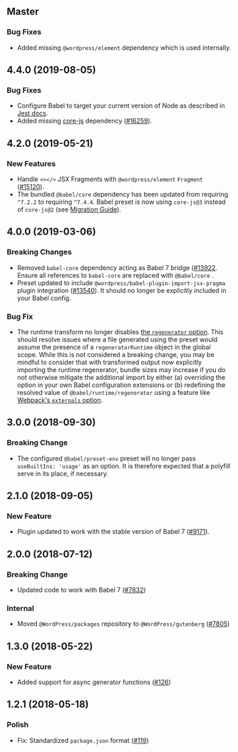 ## Master

### Bug Fixes

- Added missing `@wordpress/element` dependency which is used internally.

## 4.4.0 (2019-08-05)

### Bug Fixes

- Configure Babel to target your current version of Node as described in [Jest docs](https://jestjs.io/docs/en/getting-started#using-babel).
- Added missing [core-js](https://www.npmjs.com/package/core-js) dependency ([#16259](https://github.com/WordPress/gutenberg/pull/16259)).

## 4.2.0 (2019-05-21)

### New Features

- Handle `<></>` JSX Fragments with `@wordpress/element` `Fragment` ([#15120](https://github.com/WordPress/gutenberg/pull/15120)).
- The bundled `@babel/core` dependency has been updated from requiring `^7.2.2` to requiring `^7.4.4`. Babel preset is now using `core-js@3` instead of `core-js@2` (see [Migration Guide](https://babeljs.io/blog/2019/03/19/7.4.0#migration-from-core-js-2)).

## 4.0.0 (2019-03-06)

### Breaking Changes

- Removed `babel-core` dependency acting as Babel 7 bridge ([#13922](https://github.com/WordPress/gutenberg/pull/13922). Ensure all references to `babel-core` are replaced with `@babel/core` .
- Preset updated to include `@wordpress/babel-plugin-import-jsx-pragma` plugin integration ([#13540](https://github.com/WordPress/gutenberg/pull/13540)). It should no longer be explicitly included in your Babel config.

### Bug Fix

- The runtime transform no longer disables [the `regenerator` option](https://babeljs.io/docs/en/babel-plugin-transform-runtime#regenerator). This should resolve issues where a file generated using the preset would assume the presence of a `regeneratorRuntime` object in the global scope. While this is not considered a breaking change, you may be mindful to consider that with transformed output now explicitly importing the runtime regenerator, bundle sizes may increase if you do not otherwise mitigate the additional import by either (a) overriding the option in your own Babel configuration extensions or (b) redefining the resolved value of `@babel/runtime/regenerator` using a feature like [Webpack's `externals` option](https://webpack.js.org/configuration/externals/).

## 3.0.0 (2018-09-30)

### Breaking Change

- The configured `@babel/preset-env` preset will no longer pass `useBuiltIns: 'usage'` as an option. It is therefore expected that a polyfill serve in its place, if necessary.

## 2.1.0 (2018-09-05)

### New Feature

- Plugin updated to work with the stable version of Babel 7 ([#9171](https://github.com/WordPress/gutenberg/pull/9171)).

## 2.0.0 (2018-07-12)

### Breaking Change

- Updated code to work with Babel 7 ([#7832](https://github.com/WordPress/gutenberg/pull/7832))

### Internal

- Moved `@WordPress/packages` repository to `@WordPress/gutenberg` ([#7805](https://github.com/WordPress/gutenberg/pull/7805))

## 1.3.0 (2018-05-22)

### New Feature

- Added support for async generator functions ([#126](https://github.com/WordPress/packages/pull/126))

## 1.2.1 (2018-05-18)

### Polish

- Fix: Standardized `package.json` format  ([#119](https://github.com/WordPress/packages/pull/119))
